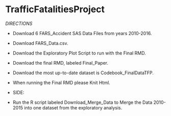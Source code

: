 # TrafficFatalitiesProject

*DIRECTIONS*

+ Download 6 FARS_Accident SAS Data Files from years 2010-2016.

+ Download FARS_Data.csv.

+ Download the Exploratory Plot Script to run with the Final RMD.

+ Download the final RMD, labeled Final_Paper.

+ Download the most up-to-date dataset is Codebook_FinalDataTFP.

+ When running the Final RMD please Knit Html.


+ SIDE:
+ Run the R script labeled Download_Merge_Data to Merge the Data 2010-2015 into one dataset from the exploratory analysis.

